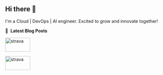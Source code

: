 ## Hi there 👋
I'm a Cloud | DevOps | AI engineer. Excited to grow and innovate together!


📕 &nbsp;**Latest Blog Posts**
<!-- BLOG-POST-LIST:START -->

<!-- BLOG-POST-LIST:END -->




<p align="left">
<a href="https://www.strava.com/athletes/134432401" target="blank">
<img align="center" src="https://www.vectorlogo.zone/logos/strava/strava-ar21.svg" alt="strava" height="45" width="80" />
</a>
</p>
<p align="left">
<a href="https://www.linkedin.com/in/radekpadrta/" target="blank">
<img align="center" src="https://www.vectorlogo.zone/logos/linkedin/linkedin-ar21.svg" alt="strava" height="45" width="80" />
</a>
</p>

